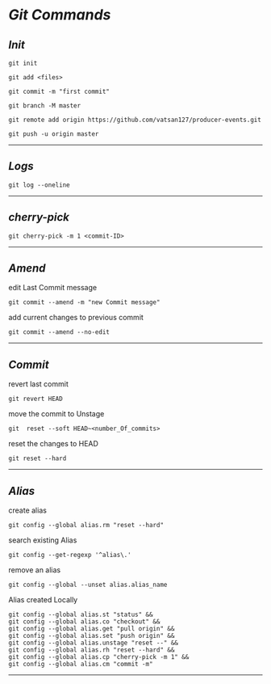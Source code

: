# _Git_ _Commands_

## _Init_

```
git init 
```

```
git add <files>
```

```
git commit -m "first commit"
```

```
git branch -M master
```

```
git remote add origin https://github.com/vatsan127/producer-events.git
```

```
git push -u origin master
```

---

## _Logs_

```
git log --oneline
```

---

## _cherry-pick_

```
git cherry-pick -m 1 <commit-ID>
```

---

## _Amend_

edit Last Commit message

```
git commit --amend -m "new Commit message"
```

add current changes to previous commit

```
git commit --amend --no-edit
```

---

## _Commit_

revert last commit

```
git revert HEAD
```

move the commit to Unstage

```
git  reset --soft HEAD~<number_Of_commits>
```

reset the changes to HEAD

```
git reset --hard
```

---

## _Alias_

create alias

```
git config --global alias.rm "reset --hard"
```

search existing Alias

```
git config --get-regexp '^alias\.'
```

remove an alias

```
git config --global --unset alias.alias_name
```

Alias created Locally

```
git config --global alias.st "status" &&
git config --global alias.co "checkout" &&
git config --global alias.get "pull origin" &&
git config --global alias.set "push origin" &&
git config --global alias.unstage "reset --" &&
git config --global alias.rh "reset --hard" &&
git config --global alias.cp "cherry-pick -m 1" &&
git config --global alias.cm "commit -m" 
```

---
